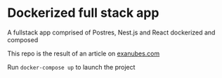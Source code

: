 # Dockerized full stack app
A fullstack app comprised of Postres, Nest.js and React dockerized and composed

This repo is the result of an article on [exanubes.com](https://exanubes.com/blog/dockerize-fullstack-application)

Run `docker-compose up` to launch the project
